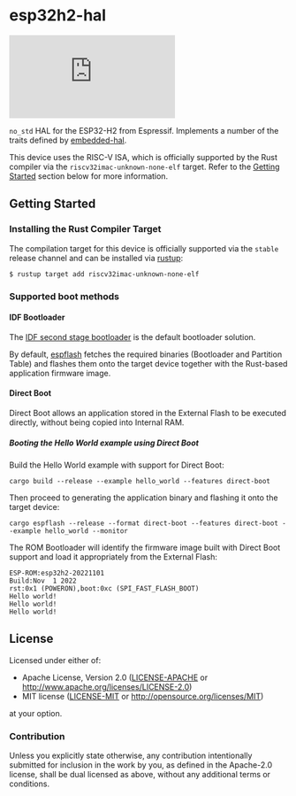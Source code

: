 # esp32h2-hal

<!-- [![Crates.io](https://img.shields.io/crates/v/esp32h2-hal?labelColor=1C2C2E&color=C96329&logo=Rust&style=flat-square)](https://crates.io/crates/esp32h2-hal)
[![docs.rs](https://img.shields.io/docsrs/esp32h2-hal?labelColor=1C2C2E&color=C96329&logo=rust&style=flat-square)](https://docs.rs/esp32h2-hal)
![Crates.io](https://img.shields.io/crates/l/esp32h2-hal?labelColor=1C2C2E&style=flat-square) -->
[![Matrix](https://img.shields.io/matrix/esp-rs:matrix.org?label=join%20matrix&labelColor=1C2C2E&color=BEC5C9&logo=matrix&style=flat-square)](https://matrix.to/#/#esp-rs:matrix.org)

`no_std` HAL for the ESP32-H2 from Espressif. Implements a number of the traits defined by [embedded-hal](https://github.com/rust-embedded/embedded-hal).

This device uses the RISC-V ISA, which is officially supported by the Rust compiler via the `riscv32imac-unknown-none-elf` target. Refer to the [Getting Started](#getting-started) section below for more information.

<!-- ## [Documentation]

[documentation]: https://docs.rs/esp32h2-hal/ -->

## Getting Started

### Installing the Rust Compiler Target

The compilation target for this device is officially supported via the `stable` release channel and can be installed via [rustup](https://rustup.rs/):

```shell
$ rustup target add riscv32imac-unknown-none-elf
```

### Supported boot methods

#### IDF Bootloader

The [IDF second stage bootloader](https://docs.espressif.com/projects/esp-idf/en/latest/esp32h2/api-guides/startup.html#second-stage-bootloader) is the default bootloader solution.

By default, [espflash](https://github.com/esp-rs/espflash) fetches the required binaries (Bootloader and Partition Table) and flashes them onto the target device together with the Rust-based application firmware image.

#### Direct Boot

Direct Boot allows an application stored in the External Flash to be executed directly, without being copied into Internal RAM.

##### Booting the Hello World example using Direct Boot

Build the Hello World example with support for Direct Boot:

```shell
cargo build --release --example hello_world --features direct-boot
```

Then proceed to generating the application binary and flashing it onto the target device:

```shell
cargo espflash --release --format direct-boot --features direct-boot --example hello_world --monitor
```

The ROM Bootloader will identify the firmware image built with Direct Boot support and load it appropriately from the External Flash:

```shell
ESP-ROM:esp32h2-20221101
Build:Nov  1 2022
rst:0x1 (POWERON),boot:0xc (SPI_FAST_FLASH_BOOT)
Hello world!
Hello world!
Hello world!
```

## License

Licensed under either of:

- Apache License, Version 2.0 ([LICENSE-APACHE](../LICENSE-APACHE) or http://www.apache.org/licenses/LICENSE-2.0)
- MIT license ([LICENSE-MIT](../LICENSE-MIT) or http://opensource.org/licenses/MIT)

at your option.

### Contribution

Unless you explicitly state otherwise, any contribution intentionally submitted for inclusion in
the work by you, as defined in the Apache-2.0 license, shall be dual licensed as above, without
any additional terms or conditions. 
